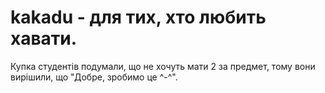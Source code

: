 # kakadu - для тих, хто любить хавати.
  Купка студентів подумали, що не хочуть мати 2 за предмет, тому вони вирішили, що "Добре, зробимо це ^-^".
